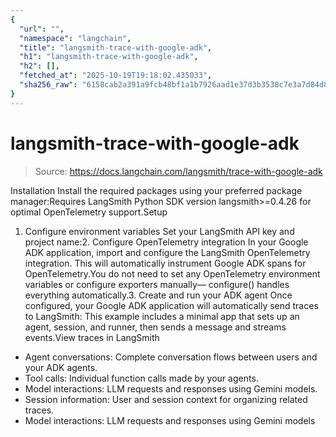 ```yaml
---
{
  "url": "",
  "namespace": "langchain",
  "title": "langsmith-trace-with-google-adk",
  "h1": "langsmith-trace-with-google-adk",
  "h2": [],
  "fetched_at": "2025-10-19T19:18:02.435033",
  "sha256_raw": "6158cab2a391a9fcb48bf1a1b7926aad1e37d3b3538c7e3a7d84d883b3c4098f"
}
---
```


# langsmith-trace-with-google-adk

> Source: https://docs.langchain.com/langsmith/trace-with-google-adk

Installation
Install the required packages using your preferred package manager:Requires LangSmith Python SDK version
langsmith>=0.4.26
for optimal OpenTelemetry support.Setup
1. Configure environment variables
Set your LangSmith API key and project name:2. Configure OpenTelemetry integration
In your Google ADK application, import and configure the LangSmith OpenTelemetry integration. This will automatically instrument Google ADK spans for OpenTelemetry.You do not need to set any OpenTelemetry environment variables or configure exporters manually—
configure()
handles everything automatically.3. Create and run your ADK agent
Once configured, your Google ADK application will automatically send traces to LangSmith: This example includes a minimal app that sets up an agent, session, and runner, then sends a message and streams events.View traces in LangSmith
- Agent conversations: Complete conversation flows between users and your ADK agents.
- Tool calls: Individual function calls made by your agents.
- Model interactions: LLM requests and responses using Gemini models.
- Session information: User and session context for organizing related traces.
- Model interactions: LLM requests and responses using Gemini models